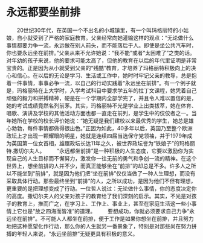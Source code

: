 # 永远都要坐前排
　　20世纪30年代，在英国一个不出名的小城镇里，有一个叫玛格丽特的小姑娘，自小就受到了严格的家庭教育。父亲经常向她灌输这样的观点：“无论做什么事情都要力争一流，永远做在别人前头，而不能落后于人。即使是坐公共汽车时，你也要永远坐在前排。”父亲从来不允许她说：“我不能”或者“太困难了”之类的话。对年幼的孩子来说，他的要求可能太高了，但他的教育在以后的年代里证明是非常宝贵的。正是因为从小就受到父亲的“残酷”教育，才培养了玛格丽特积极向上的决心和信心。在以后的无论是学习、生活或工作中，她时时牢记父亲的教导，总是抱着一件事情，事事必争一流，以自己的行动实践着“永远坐在前排”。有一个例子就是，玛格丽特在上大学时，入学考试科目中要求学五年的拉丁文课程，她凭着自己顽强的毅力和拼搏精神，硬是在一个学期内全部学完了，并且令人难以置信的是，她的考试成绩竟然名列前茅。其实，玛格丽特不光是学业上出类拔萃，她在体育、唱歌、演讲及学校的其他活动方面也都一直走在前列，是学生中的佼佼者之一。当年她所在学校的校长评价她说：“她无疑是我们建校以来最优秀的学生，她总是雄心勃勃，每件事情都做得很出色。”正因为如此，40多年以后，英国乃至整个欧洲政坛上才出现一颗耀眼的明星，她就是连续四届当选保守党领袖，并于1979年成为英国第一位女首相，雄踞政坛长达11年之久，被世界政坛誉为“铁娘子”的玛格丽特.撒切尔夫人。 
　　“永远都坐前排”是一种积极的人生态度，它要以激励你为实现自己的人生目标而不懈努力，激发你一往无前的勇气和争创一流的精神。在这个世界上，想坐前排的人并不少，而真正能够坐在“前排”的却总是不多。许多人之所以不能坐到“前排”，就是因为他们把“坐在前排”仅仅当做了一种人生理想，而没有采取具体行动。那些最终坐到“前排”的人，之所以成功，是因为他们不但有理想，更重要的是把理想变成了行动。一位哲人说过：无论做什么事情，你的态度决定你的高度。撒切尔夫人的父亲对孩子的教育给了我们深刻的启示。其实，不光是对孩子的教育上，推而广之，在学习上、工作上、事业上，甚至在家庭生活这一些小事情上它也是“放之四海而皆准”的道理。 
　　要想成功，你就必须要求自己力争“永远坐在前排”。不可能人人都坐在前排，便于工作是如果你想坐在前排，并且努力地把这种愿望化作行动，那么你的人生就另一番景象了，特别是对那些尚在努力拼搏的年轻人来说，“永远坐前排”无疑更具有积极的意义。
 